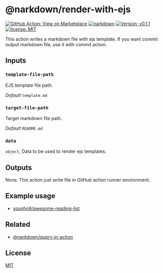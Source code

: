 # @narkdown/render-with-ejs

[![GitHub Action: View on Marketplace](https://img.shields.io/badge/GitHub%20Action-View_on_Marketplace-blue?logo=github)](https://github.com/marketplace/actions/narkdown-render-with-ejs)
[![narkdown](https://github.com/younho9/awesome-reading-list/actions/workflows/narkdown.yml/badge.svg?branch=main&event=schedule)](https://github.com/younho9/awesome-reading-list/actions/workflows/narkdown.yml)
[![Version: v0.1.1](https://img.shields.io/badge/Version-v0.1.1-green)](https://github.com/narkdown/render-with-ejs/releases/tag/v0.1.1)
[![license: MIT](https://img.shields.io/badge/license-MIT-green.svg)](./LICENSE)

This action writes a markdown file with ejs template. If you want commit output markdown file, use it with commit action.

## Inputs

### `template-file-path`

EJS template file path.

_Default_ `template.md`

### `target-file-path`

Target markdown file path.

_Default_ `README.md`

### `data`

`object`, Data to be used to render ejs templates.

## Outputs

None. This action just write file in GitHub action runner environment.

## Example usage

- [younho9/awesome-reading-list](https://github.com/younho9/awesome-reading-list/blob/main/.github/workflows/narkdown.yml)

## Related

- [@narkdown/query-in-action](https://github.com/narkdown/query-in-action)

## License

[MIT](LICENSE)
